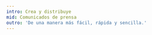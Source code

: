 ```yaml
---
intro: Crea y distribuye
mid: Comunicados de prensa
outro: 'De una manera más fácil, rápida y sencilla.'
---
```

